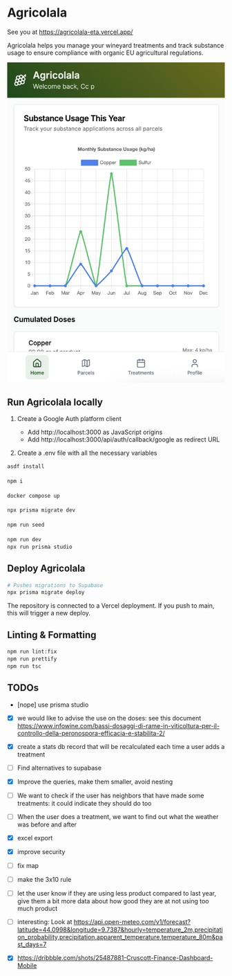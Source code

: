 # Agricolala

See you at https://agricolala-eta.vercel.app/

Agricolala helps you manage your wineyard treatments and track substance usage to ensure compliance with organic EU agricultural regulations.

![Welcome page of agricolala](https://github.com/cpelican/agricolala/blob/main/public/welcome_page.png)


## Run Agricolala locally

1. Create a Google Auth platform client
    - Add http://localhost:3000 as JavaScript origins
    - Add http://localhost:3000/api/auth/callback/google as redirect URL

2. Create a .env file with all the necessary variables

```bash
asdf install

npm i

docker compose up

npx prisma migrate dev

npm run seed

npm run dev
npx run prisma studio
```

## Deploy Agricolala

```bash
# Pushes migrations to Supabase
npx prisma migrate deploy
```

The repository is connected to a Vercel deployment. If you push to main, this will trigger a new deploy.

## Linting & Formatting

```bash
npm run lint:fix
npm run prettify
npm run tsc
```

## TODOs
- [nope] use prisma studio
- [x] we would like to advise the use on the doses: see this document https://www.infowine.com/bassi-dosaggi-di-rame-in-viticoltura-per-il-controllo-della-peronospora-efficacia-e-stabilita-2/
- [x] create a stats db record that will be recalculated each time a user adds a treatment
- [ ] Find alternatives to supabase
- [x] Improve the queries, make them smaller, avoid nesting
- [ ] We want to check if the user has neighbors that have made some treatments: it could indicate they should do too
- [ ] When the user does a treatment, we want to find out what the weather was before and after
- [x] excel export
- [x] improve security
- [ ] fix map
- [ ] make the 3x10 rule
- [ ] let the user know if they are using less product compared to last year, give them a bit more data about how good they are at not using too much product
- [ ] interesting: Look at https://api.open-meteo.com/v1/forecast?latitude=44.0998&longitude=9.7387&hourly=temperature_2m,precipitation_probability,precipitation,apparent_temperature,temperature_80m&past_days=7

- [x] https://dribbble.com/shots/25487881-Cruscott-Finance-Dashboard-Mobile

